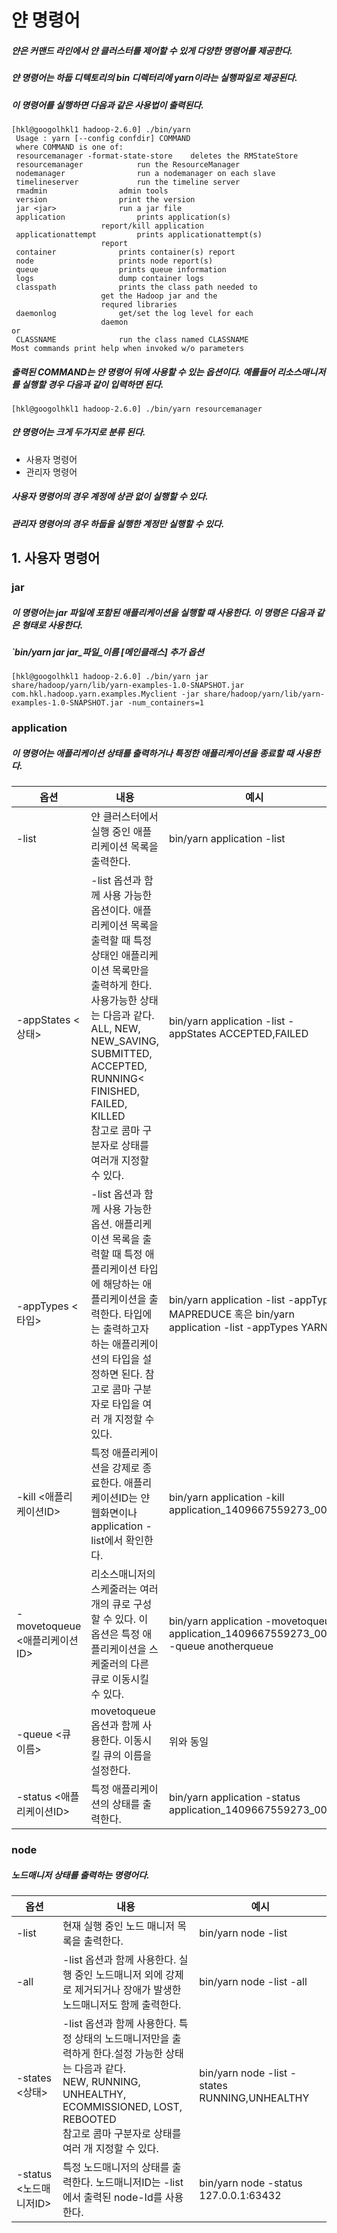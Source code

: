 # 얀 명령어
##### 얀은 커맨드 라인에서 얀 클러스터를 제어할 수 있게 다양한 명령어를 제공한다.
##### 얀 명령어는 하둡 디텍토리의 bin 디렉터리에 yarn이라는 실행파일로 제공된다.
##### 이 명령어를 실행하면 다음과 같은 사용법이 출력된다.

```
[hkl@googolhkl1 hadoop-2.6.0] ./bin/yarn
 Usage : yarn [--config confdir] COMMAND
 where COMMAND is one of:
 resourcemanager -format-state-store 	deletes the RMStateStore
 resourcemanager			run the ResourceManager
 nodemanager				run a nodemanager on each slave
 timelineserver				run the timeline server
 rmadmin				admin tools
 version				print the version
 jar <jar>				run a jar file
 application				prints application(s)
					report/kill application
 applicationattempt			prints applicationattempt(s)
 					report
 container				prints container(s) report
 node					prints node report(s)
 queue					prints queue information
 logs					dump container logs
 classpath				prints the class path needed to
 					get the Hadoop jar and the
					requred libraries
 daemonlog				get/set the log level for each
 					daemon
or
 CLASSNAME				run the class named CLASSNAME
Most commands print help when invoked w/o parameters
```

##### 출력된 COMMAND는 얀 명령어 뒤에 사용할 수 있는 옵션이다. 예를들어 리소스매니저를 실행할 경우 다음과 같이 입력하면 된다.

```
[hkl@googolhkl1 hadoop-2.6.0] ./bin/yarn resourcemanager
```

##### 얀 명령어는 크게 두가지로 분류 된다.

 - 사용자 명령어
 - 관리자 명령어

##### 사용자 명령어의 경우 계정에 상관 없이 실행할 수 있다.
##### 관리자 명령어의 경우 하둡을 실행한 계정만 실행할 수 있다.

## 1. 사용자 명령어
### jar
##### 이 명령어는 jar 파일에 포함된 애플리케이션을 실행할 때 사용한다. 이 명령은 다음과 같은 형태로 사용한다.
##### `bin/yarn jar jar_파일_이름 [메인클래스] 추가 옵션

 ```
[hkl@googolhkl1 hadoop-2.6.0] ./bin/yarn jar share/hadoop/yarn/lib/yarn-examples-1.0-SNAPSHOT.jar com.hkl.hadoop.yarn.examples.Myclient -jar share/hadoop/yarn/lib/yarn-examples-1.0-SNAPSHOT.jar -num_containers=1
 ```

### application
##### 이 명령어는 애플리케이션 상태를 출력하거나 특정한 애플리케이션을 종료할 때 사용한다. 

| 옵션 | 내용 | 예시 |
| --- | --- | --- |
| -list | 얀 클러스터에서 실행 중인 애플리케이션 목록을 출력한다. | bin/yarn application -list |
| -appStates <상태> | -list 옵션과 함께 사용 가능한 옵션이다. 애플리케이션 목록을 출력할 때 특정 상태인 애플리케이션 목록만을 출력하게 한다. 사용가능한 상태는 다음과 같다.<br /> ALL, NEW, NEW_SAVING, SUBMITTED, ACCEPTED, RUNNING< FINISHED, FAILED, KILLED<br /> 참고로 콤마 구분자로 상태를 여러개 지정할 수 있다. | bin/yarn application -list -appStates ACCEPTED,FAILED
| -appTypes <타입> | -list 옵션과 함께 사용 가능한 옵션. 애플리케이션 목록을 출력할 때 특정 애플리케이션 타입에 해당하는 애플리케이션을 출력한다. 타입에는 출력하고자 하는 애플리케이션의 타입을 설정하면 된다. 참고로 콤마 구분자로 타입을 여러 개 지정할 수 있다. | bin/yarn application -list -appTypes MAPREDUCE 혹은 bin/yarn application -list -appTypes YARN
| -kill <애플리케이션ID> | 특정 애플리케이션을 강제로 종료한다. 애플리케이션ID는 얀 웹화면이나 application -list에서 확인한다. | bin/yarn application -kill application_1409667559273_0004 |
| -movetoqueue <애플리케이션ID> | 리소스매니저의 스케줄러는 여러 개의 큐로 구성할 수 있다. 이 옵션은 특정 애플리케이션을 스케줄러의 다른 큐로 이동시킬 수 있다. | bin/yarn application -movetoqueue application_1409667559273_0004  -queue anotherqueue |
| -queue <큐 이름> | movetoqueue 옵션과 함께 사용한다. 이동시킬 큐의 이름을 설정한다. | 위와 동일 |
| -status <애플리케이션ID> | 특정 애플리케이션의 상태를 출력한다. | bin/yarn application -status application_1409667559273_0004  

### node
##### 노드매니저 상태를 출력하는 명령어다.

| 옵션 | 내용 | 예시 |
| --- | --- | --- |
| -list | 현재 실행 중인 노드 매니저 목록을 출력한다. | bin/yarn node -list |
| -all | -list 옵션과 함께 사용한다. 실행 중인 노드매니저 외에 강제로 제거되거나 장애가 발생한 노드매니저도 함께 출력한다. | bin/yarn node -list -all |
| -states <상태> | -list 옵션과 함께 사용한다. 특정 상태의 노드매니저만을 출력하게 한다.설정 가능한 상태는 다음과 같다.<br /> NEW, RUNNING, UNHEALTHY, ECOMMISSIONED, LOST, REBOOTED<br /> 참고로 콤마 구분자로 상태를 여러 개 지정할 수 있다. | bin/yarn node -list -states RUNNING,UNHEALTHY |
| -status <노드매니저ID> | 특정 노드매니저의 상태를 출력한다. 노드매니저ID는 -list에서 출력된 node-Id를 사용한다. | bin/yarn node -status 127.0.0.1:63432 |

